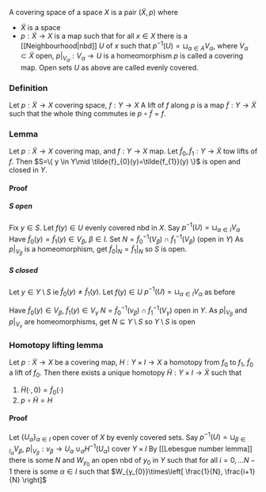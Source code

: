 A covering space of a space $X$ is a pair $(\tilde{X}, p)$ where
- $\tilde{X}$ is a space
- $p: \tilde{X}\to X$ is a map such that for all $x \in X$ there is a [[Neighbourhood|nbd]] $U$ of $x$ such that $p ^{-1}(U)=\sqcup_{\alpha\in A}V_{\alpha}$, where $V_{\alpha}\subset \tilde X$ open, $p|_{V_{\alpha}}:V_{\alpha}\to U$ is a homeomorphism
$p$ is called a covering map. Open sets $U$ as above are called evenly covered.
### Definition
Let $p: \tilde{X}\to X$ covering space, $f:Y\to X$
A lift of $f$ along $p$ is a map $\tilde{f}:Y\to \tilde{X}$ such that the whole thing commutes ie $p\circ \tilde{f}=f$.

### Lemma
Let $p: \tilde{X}\to X$ covering map, and $f:Y\to X$ map. Let $\tilde{f}_{0},\tilde{f}_{1}:Y\to \tilde{X}$ tow lifts of $f$. Then
$S=\{ y \in Y\mid \tilde{f}_{0}(y)=\tilde{f_{1}}(y) \}$ is open and closed in $Y$.
#### Proof
##### $S$ open
Fix $y \in S$. Let $f(y)\in U$ evenly covered nbd in $X$. 
Say $p ^{-1}(U)=\sqcup_{\alpha \in I} V_{\alpha}$
Have $\tilde{f}_{0}(y)=\tilde{f}_{1}(y)\in V_{\beta}$, $\beta \in I$.
Set $N=\tilde{f}^{-1}_{0}(V_{\beta})\cap \tilde{f}^{-1}_{1}(V_{\beta})$ (open in $Y$)
As $p|_{V_{\beta}}$ is a homeomorphism, get $\tilde{f}_{0}|_{N}=\tilde{f}_{1}|_{N}$ so $S$ is open.

##### $S$ closed
Let $y\in Y\setminus S$ ie $\tilde{f}_{0}(y)\neq \tilde{f}_{1}(y)$.
Let $f(y)\in U$
$p ^{-1}(U)=\sqcup_{\alpha \in I} V_{\alpha}$ as before

Have $\tilde{f}_{0}(y)\in V_{\beta}$, $\tilde{f}_{1}(y)\in V_{\gamma}$
$N=\tilde{f}_{0}^{-1}(v_{\beta})\cap \tilde{f}_{1}^{-1}(V_{\gamma})$ open in $Y$.
As $p|_{V_{\beta}}$ and $p|_{V_{\gamma}}$ are homeomorphisms, get $N\subseteq Y\setminus S$ so $Y\setminus S$ is open


### Homotopy lifting lemma
Let $p:\tilde{X}\to X$ be a covering map, $H:Y\times I\to X$ a homotopy from $f_{0}$ to $f_{1}$, $\tilde{f}_{0}$ a lift of $f_{0}$. Then there exists a unique homotopy $\tilde{H}:Y\times I\to \tilde{X}$ such that 
1. $\tilde{H}(\cdot,0)=\tilde{f}_{0}(\cdot)$
2. $p\circ \tilde{H}=H$
#### Proof
Let $\{ U_{\alpha} \}_{\alpha \in I}$ open cover of $X$ by evenly covered sets.
Say $p ^{-1}(U)=\sqcup_{\beta \in I_{\alpha}}V_{\beta}$, $p|_{V_{\beta}}:v_{\beta}\to U_{\alpha}$
$\cup_{\alpha}H^{-1}(U_{\alpha})$ cover $Y\times I$
By [[Lebesgue number lemma]] there is some $N$ and $W_{y_{0}}$ an open nbd of $y_{0}$ in $Y$ such that 
for all $i=0,\dots N-1$ there is some $\alpha \in I$ such that 
$W_{y_{0}}\times\left[ \frac{1}{N}, \frac{i+1}{N} \right]$